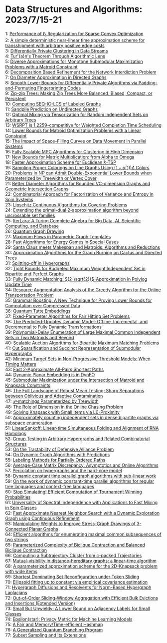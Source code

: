# Data Structures and Algorithms: 2023/7/15-21  
1: [Performance of $\ell_1$ Regularization for Sparse Convex Optimization](https://doi.org/10.48550/arXiv.2307.07405)  
2: [A simple deterministic near-linear time approximation scheme for  transshipment with arbitrary positive edge costs](https://doi.org/10.48550/arXiv.2307.07440)  
3: [Differentially Private Clustering in Data Streams](https://doi.org/10.48550/arXiv.2307.07449)  
4: [Tur\'{a}n's Theorem Through Algorithmic Lens](https://doi.org/10.48550/arXiv.2307.07456)  
5: [Diverse Approximations for Monotone Submodular Maximization Problems  with a Matroid Constraint](https://doi.org/10.48550/arXiv.2307.07567)  
6: [Decomposition Based Refinement for the Network Interdiction Problem](https://doi.org/10.48550/arXiv.2307.07577)  
7: [On Diameter Approximation in Directed Graphs](https://doi.org/10.48550/arXiv.2307.07583)  
8: [Smooth Lower Bounds for Differentially Private Algorithms via  Padding-and-Permuting Fingerprinting Codes](https://doi.org/10.48550/arXiv.2307.07604)  
9: [Zip-zip Trees: Making Zip Trees More Balanced, Biased, Compact, or  Persistent](https://doi.org/10.48550/arXiv.2307.07660)  
10: [Computing SEQ-IC-LCS of Labeled Graphs](https://doi.org/10.48550/arXiv.2307.07676)  
11: [Sandpile Prediction on Undirected Graphs](https://doi.org/10.48550/arXiv.2307.07711)  
12: [Optimal Mixing via Tensorization for Random Independent Sets on  Arbitrary Trees](https://doi.org/10.48550/arXiv.2307.07727)  
13: [WSRPT is 1.2259-competitive for Weighted Completion Time Scheduling](https://doi.org/10.48550/arXiv.2307.07739)  
14: [Lower Bounds for Matroid Optimization Problems with a Linear Constraint](https://doi.org/10.48550/arXiv.2307.07773)  
15: [The Impact of Space-Filling Curves on Data Movement in Parallel Systems](https://doi.org/10.48550/arXiv.2307.07828)  
16: [Fully Scalable MPC Algorithms for Clustering in High Dimension](https://doi.org/10.48550/arXiv.2307.07848)  
17: [New Bounds for Matrix Multiplication: from Alpha to Omega](https://doi.org/10.48550/arXiv.2307.07970)  
18: [Faster Approximation Scheme for Euclidean $k$-TSP](https://doi.org/10.48550/arXiv.2307.08069)  
19: [Sampling Proper Colorings on Line Graphs Using $(1+o(1))\Delta$ Colors](https://doi.org/10.48550/arXiv.2307.08080)  
20: [Problems in NP can Admit Double-Exponential Lower Bounds when  Parameterized by Treewidth or Vertex Cover](https://doi.org/10.48550/arXiv.2307.08149)  
21: [Better Diameter Algorithms for Bounded VC-dimension Graphs and Geometric  Intersection Graphs](https://doi.org/10.48550/arXiv.2307.08162)  
22: [Combinatorial Approach for Factorization of Variance and Entropy in Spin  Systems](https://doi.org/10.48550/arXiv.2307.08212)  
23: [Lipschitz Continuous Algorithms for Covering Problems](https://doi.org/10.48550/arXiv.2307.08213)  
24: [Extending the primal-dual 2-approximation algorithm beyond uncrossable  set families](https://doi.org/10.48550/arXiv.2307.08270)  
25: [IterLara: A Turing Complete Algebra for Big Data, AI, Scientific  Computing, and Database](https://doi.org/10.48550/arXiv.2307.08315)  
26: [Quantum Graph Drawing](https://doi.org/10.48550/arXiv.2307.08371)  
27: [Maximum Flows in Parametric Graph Templates](https://doi.org/10.48550/arXiv.2307.08420)  
28: [Fast Algorithms for Energy Games in Special Cases](https://doi.org/10.48550/arXiv.2307.08442)  
29: [Santa Claus meets Makespan and Matroids: Algorithms and Reductions](https://doi.org/10.48550/arXiv.2307.08453)  
30: [Approximation Algorithms for the Graph Burning on Cactus and Directed  Trees](https://doi.org/10.48550/arXiv.2307.08505)  
31: [Splitting-off in Hypergraphs](https://doi.org/10.48550/arXiv.2307.08555)  
32: [Tight Bounds for Budgeted Maximum Weight Independent Set in Bipartite  and Perfect Graphs](https://doi.org/10.48550/arXiv.2307.08592)  
33: [Fully Dynamic Matching: $(2-\sqrt{2})$-Approximation in Polylog Update  Time](https://doi.org/10.48550/arXiv.2307.08772)  
34: [Resource Augmentation Analysis of the Greedy Algorithm for the Online  Transportation Problem](https://doi.org/10.48550/arXiv.2307.08832)  
35: [Grammar Boosting: A New Technique for Proving Lower Bounds for  Computation over Compressed Data](https://doi.org/10.48550/arXiv.2307.08833)  
36: [Quantum Tutte Embeddings](https://doi.org/10.48550/arXiv.2307.08851)  
37: [Fixed-Parameter Algorithms for Fair Hitting Set Problems](https://doi.org/10.48550/arXiv.2307.08854)  
38: [The Predicted-Updates Dynamic Model: Offline, Incremental, and  Decremental to Fully Dynamic Transformations](https://doi.org/10.48550/arXiv.2307.08890)  
39: [Polynomial-Delay Enumeration of Large Maximal Common Independent Sets in  Two Matroids and Beyond](https://doi.org/10.48550/arXiv.2307.08948)  
40: [Scalable Auction Algorithms for Bipartite Maximum Matching Problems](https://doi.org/10.48550/arXiv.2307.08979)  
41: [Cut Sparsification and Succinct Representation of Submodular Hypergraphs](https://doi.org/10.48550/arXiv.2307.09110)  
42: [Minimum Target Sets in Non-Progressive Threshold Models: When Timing  Matters](https://doi.org/10.48550/arXiv.2307.09111)  
43: [Fast 2-Approximate All-Pairs Shortest Paths](https://doi.org/10.48550/arXiv.2307.09258)  
44: [Dynamic Planar Embedding is in DynFO](https://doi.org/10.48550/arXiv.2307.09473)  
45: [Submodular Maximization under the Intersection of Matroid and Knapsack  Constraints](https://doi.org/10.48550/arXiv.2307.09487)  
46: [The Full Landscape of Robust Mean Testing: Sharp Separations between  Oblivious and Adaptive Contamination](https://doi.org/10.48550/arXiv.2307.10273)  
47: [$\mathcal{P}$-matchings Parameterized by Treewidth](https://doi.org/10.48550/arXiv.2307.09333)  
48: [The Role of Dimension in the Online Chasing Problem](https://doi.org/10.48550/arXiv.2307.09350)  
49: [Solving Knapsack with Small Items via L0-Proximity](https://doi.org/10.48550/arXiv.2307.09454)  
50: [Approximately counting independent sets in dense bipartite graphs via  subspace enumeration](https://doi.org/10.48550/arXiv.2307.09533)  
51: [LinearSankoff: Linear-time Simultaneous Folding and Alignment of RNA  Homologs](https://doi.org/10.48550/arXiv.2307.09580)  
52: [Group Testing in Arbitrary Hypergraphs and Related Combinatorial  Structures](https://doi.org/10.48550/arXiv.2307.09608)  
53: [On the Tractability of Defensive Alliance Problem](https://doi.org/10.48550/arXiv.2307.09760)  
54: [On Dynamic Graph Algorithms with Predictions](https://doi.org/10.48550/arXiv.2307.09961)  
55: [Labeling Methods for Partially Ordered Paths](https://doi.org/10.48550/arXiv.2307.10332)  
56: [Average-Case Matrix Discrepancy: Asymptotics and Online Algorithms](https://doi.org/10.48550/arXiv.2307.10055)  
57: [Percolation on hypergraphs and the hard-core model](https://doi.org/10.48550/arXiv.2307.10105)  
58: [Dynamic constant time parallel graph algorithms with sub-linear work](https://doi.org/10.48550/arXiv.2307.10107)  
59: [On the work of dynamic constant-time parallel algorithms for regular  tree languages and context-free languages](https://doi.org/10.48550/arXiv.2307.10131)  
60: [Stop Simulating! Efficient Computation of Tournament Winning  Probabilities](https://doi.org/10.48550/arXiv.2307.10411)  
61: [Universality of Spectral Independence with Applications to Fast Mixing  in Spin Glasses](https://doi.org/10.48550/arXiv.2307.10466)  
62: [Fast Approximate Nearest Neighbor Search with a Dynamic Exploration  Graph using Continuous Refinement](https://doi.org/10.48550/arXiv.2307.10479)  
63: [Manipulating Weights to Improve Stress-Graph Drawings of 3-Connected  Planar Graphs](https://doi.org/10.48550/arXiv.2307.10527)  
64: [Efficient algorithms for enumerating maximal common subsequences of two  strings](https://doi.org/10.48550/arXiv.2307.10552)  
65: [Parameterized Complexity of Biclique Contraction and Balanced Biclique  Contraction](https://doi.org/10.48550/arXiv.2307.10607)  
66: [Computing a Subtrajectory Cluster from c-packed Trajectories](https://doi.org/10.48550/arXiv.2307.10610)  
67: [Mutual-visibility in distance-hereditary graphs: a linear-time algorithm](https://doi.org/10.48550/arXiv.2307.10661)  
68: [A parameterized approximation scheme for the 2D-Knapsack problem with  wide items](https://doi.org/10.48550/arXiv.2307.10672)  
69: [Shortest Dominating Set Reconfiguration under Token Sliding](https://doi.org/10.48550/arXiv.2307.10847)  
70: [Ellipsoid fitting up to constant via empirical covariance estimation](https://doi.org/10.48550/arXiv.2307.10941)  
71: [Hypergraph Diffusions and Resolvents for Norm-Based Hypergraph  Laplacians](https://doi.org/10.48550/arXiv.2307.11042)  
72: [Out-of-Order Sliding-Window Aggregation with Efficient Bulk Evictions  and Insertions (Extended Version)](https://doi.org/10.48550/arXiv.2307.11210)  
73: [Small But Unwieldy: A Lower Bound on Adjacency Labels for Small Classes](https://doi.org/10.48550/arXiv.2307.11225)  
74: [Epsilon(star): Privacy Metric for Machine Learning Models](https://doi.org/10.48550/arXiv.2307.11280)  
75: [A Fair and Memory/Time-efficient Hashmap](https://doi.org/10.48550/arXiv.2307.11355)  
76: [A Generalized Quantum Branching Program](https://doi.org/10.48550/arXiv.2307.11395)  
77: [Subset Sampling and Its Extensions](https://doi.org/10.48550/arXiv.2307.11585)  
